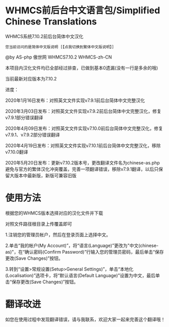 # WHMCS前后台中文语言包/Simplified Chinese Translations
WHMCS系统7.10.2前后台简体中文汉化
```
您当前访问的是简体中文版说明 [【点我切换到繁体中文版说明】]
```
@by AS-php 傲世网 WHMCS7.10.2 WHMCS-zh-CN

本项目内汉化文件均已全部经过排查，已做到基本0遗漏(没有一行是多余的哦)

当前最新对应版本为7.10.2

进度：

2020年1月16日发布：对照英文文件实现v7.9.1前后台简体中文完整汉化

2020年3月03日发布：对照英文文件实现v7.9.2前后台简体中文完整汉化，修复v7.9.1部分错误翻译

2020年4月09日发布：对照英文文件实现v7.10.0前后台简体中文完整汉化，修复v7.9.1、v7.9.2部分错误翻译

2020年4月19日发布：对照英文文件实现v7.10.1前后台简体中文完整汉化，移除v7.10.0翻译

2020年5月20日发布：更新v7.10.2版本号，更改翻译文件名为chinese-as.php 避免与官方的繁体汉化冲突覆盖，完善一项翻译错误，移除v7.9.1翻译，以后只保留大版本中最新版，新版可兼容旧版

# 使用方法
根据您的WHMCS版本选择对应的汉化文件并下载

对照文件路径根目录上传覆盖即可

1.注销您的管理员帐户，然后在登录页面上选择中文。

2.单击“我的帐户(My Account)”，将“语言(Language)”更改为"中文(chinese-as)"，在“确认密码(Confirm Password)”行输入您的管理员密码，最后单击“保存更改(Save Changes)”按钮。

3.转到“设置>常规设置(Setup>General Settings)”，单击“本地化(Localisation)”选项卡，将“默认语言(Default Language)”设置为中文，最后单击“保存更改(Save Changes)”按钮。

# 翻译改进
如您在使用过程中发现翻译错误，请与我联系，欢迎大家一起来完善这个翻译哦！

[【点我切换到繁体中文版说明】]: https://github.com/AS-php/WHMCS-zh-CN/Traditional-README.md